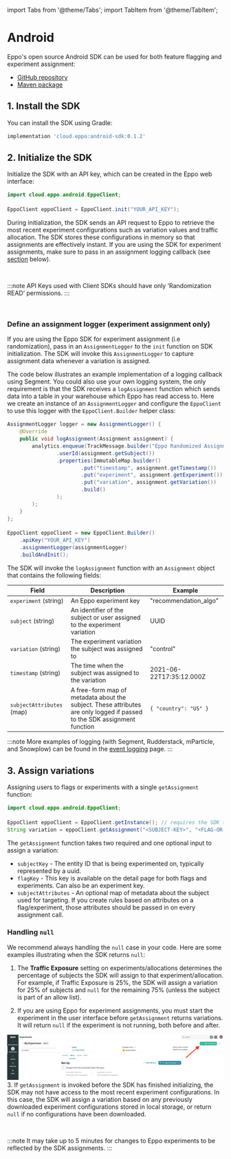 import Tabs from '@theme/Tabs';
import TabItem from '@theme/TabItem';

# Android

Eppo's open source Android SDK can be used for both feature flagging and experiment assignment:
- [GitHub repository](https://github.com/Eppo-exp/android-sdk)
- [Maven package](https://search.maven.org/artifact/cloud.eppo/android-sdk)

## 1. Install the SDK
You can install the SDK using Gradle:

```groovy
implementation 'cloud.eppo:android-sdk:0.1.2'
```


## 2. Initialize the SDK

Initialize the SDK with an API key, which can be created in the Eppo web interface:

```java
import cloud.eppo.android.EppoClient;

EppoClient eppoClient = EppoClient.init("YOUR_API_KEY");
```

During initialization, the SDK sends an API request to Eppo to retrieve the most recent experiment configurations such as variation values and traffic allocation. The SDK stores these configurations in memory so that assignments are effectively instant. If you are using the SDK for experiment assignments, make sure to pass in an assignment logging callback (see [section](#define-an-assignment-logger-experiment-assignment-only) below).

<br />

:::note
API Keys used with Client SDKs should have only ‘Randomization READ’ permissions. 
:::

<br />

### Define an assignment logger (experiment assignment only)

If you are using the Eppo SDK for experiment assignment (i.e randomization), pass in an `AssignmentLogger` to the `init` function on SDK  initialization. The SDK will invoke this `AssignmentLogger` to capture assignment data whenever a variation is assigned.

The code below illustrates an example implementation of a logging callback using Segment. You could also use your own logging system, the only requirement is that the SDK receives a `logAssignment` function which sends data into a table in your warehouse which Eppo has read access to. Here we create an instance of an `AssignmentLogger` and configure the `EppoClient` to use this logger with the `EppoClient.Builder` helper class:

```java
AssignmentLogger logger = new AssignmentLogger() {
    @Override
    public void logAssignment(Assignment assignment) {
        analytics.enqueue(TrackMessage.builder("Eppo Randomized Assignment")
                .userId(assignment.getSubject())
                .properties(ImmutableMap.builder()
                        .put("timestamp", assignment.getTimestamp())
                        .put("experiment", assignment.getExperiment())
                        .put("variation", assignment.getVariation())
                        .build()
                );
        );
    }
};

EppoClient eppoClient = new EppoClient.Builder()
    .apiKey("YOUR_API_KEY")
    .assignmentLogger(assignmentLogger)
    .buildAndInit();
```


The SDK will invoke the `logAssignment` function with an `Assignment` object that contains the following fields:

| Field | Description | Example |
| --------- | ------- | ---------- |
| `experiment` (string) | An Eppo experiment key | "recommendation_algo" |
| `subject` (string) | An identifier of the subject or user assigned to the experiment variation | UUID |
| `variation` (string) | The experiment variation the subject was assigned to | "control" |
| `timestamp` (string) | The time when the subject was assigned to the variation | 2021-06-22T17:35:12.000Z |
| `subjectAttributes` (map) | A free-form map of metadata about the subject. These attributes are only logged if passed to the SDK assignment function | `{ "country": "US" }` |

:::note
More examples of logging (with Segment, Rudderstack, mParticle, and Snowplow) can be found in the [event logging](/experiments/prerequisites/event-logging/) page.
:::

## 3. Assign variations

Assigning users to flags or experiments with a single `getAssignment` function:

```java
import cloud.eppo.android.EppoClient;

EppoClient eppoClient = EppoClient.getInstance(); // requires the SDK to already be initialized
String variation = eppoClient.getAssignment("<SUBJECT-KEY>", "<FLAG-OR-EXPERIMENT-KEY>");
```

The `getAssignment` function takes two required and one optional input to assign a variation:
- `subjectKey` - The entity ID that is being experimented on, typically represented by a uuid.
- `flagKey` - This key is available on the detail page for both flags and experiments. Can also be an experiment key.
- `subjectAttributes` - An optional map of metadata about the subject used for targeting. If you create rules based on attributes on a flag/experiment, those attributes should be passed in on every assignment call.


### Handling `null`
We recommend always handling the `null` case in your code. Here are some examples illustrating when the SDK returns `null`:

1. The **Traffic Exposure** setting on experiments/allocations determines the percentage of subjects the SDK will assign to that experiment/allocation. For example, if Traffic Exposure is 25%, the SDK will assign a variation for 25% of subjects and `null` for the remaining 75% (unless the subject is part of an allow list).

2. If you are using Eppo for experiment assignments, you must start the experiment in the user interface before `getAssignment` returns variations. It will return `null` if the experiment is not running, both before and after.

  ![start-experiment](../../../../static/img/connecting-data/StartExperiment.png)
3.  If `getAssignment` is invoked before the SDK has finished initializing, the SDK may not have access to the most recent experiment configurations. In this case, the SDK will assign a variation based on any previously downloaded experiment configurations stored in local storage, or return `null` if no configurations have been downloaded.

<br />

:::note
It may take up to 5 minutes for changes to Eppo experiments to be reflected by the SDK assignments.
:::

